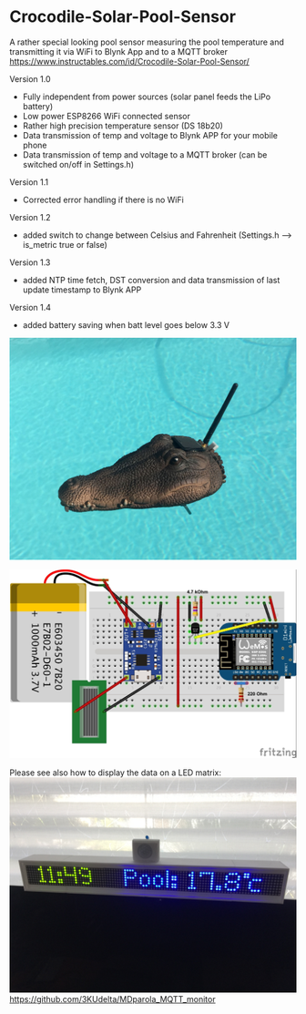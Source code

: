 # Crocodile-Solar-Pool-Sensor
A rather special looking pool sensor measuring the pool temperature and transmitting it via WiFi to Blynk App and to a MQTT broker
https://www.instructables.com/id/Crocodile-Solar-Pool-Sensor/

Version 1.0
- Fully independent from power sources (solar panel feeds the LiPo battery)
- Low power ESP8266 WiFi connected sensor
- Rather high precision temperature sensor (DS 18b20)
- Data transmission of temp and voltage to Blynk APP for your mobile phone
- Data transmission of temp and voltage to a MQTT broker (can be switched on/off in Settings.h)

Version 1.1
- Corrected error handling if there is no WiFi

Version 1.2
- added switch to change between Celsius and Fahrenheit (Settings.h --> is_metric true or false)

Version 1.3
- added NTP time fetch, DST conversion and data transmission of last update timestamp to Blynk APP

Version 1.4
- added battery saving when batt level goes below 3.3 V

[![Crocodile Solar Pool Sensor](https://github.com/3KUdelta/Crocodile-Solar-Pool-Sensor/blob/master/Pool_Croc.jpg)](https://github.com/3KUdelta/Crocodile-Solar-Pool-Sensor)

[![Crocodile Solar Pool Sensor](https://github.com/3KUdelta/Crocodile-Solar-Pool-Sensor/blob/master/Pool_Sensor.jpg)](https://github.com/3KUdelta/Crocodile-Solar-Pool-Sensor)

Please see also how to display the data on a LED matrix:
[![LED matrix MQTT monitor](https://github.com/3KUdelta/MDparola_MQTT_monitor/blob/master/pictures/IMG_3180.JPG)](https://github.com/3KUdelta/MDparola_MQTT_monitor)
https://github.com/3KUdelta/MDparola_MQTT_monitor
